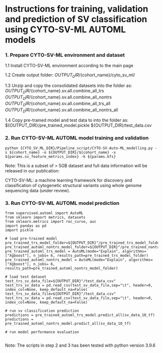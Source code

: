 # Instructions for training, validation and prediction of SV classification using CYTO-SV-ML AUTOML models

### 1. Prepare CYTO-SV-ML environment and dataset
1.1 Install CYTO-SV-ML environment according to the main page

1.2 Create output folder: ${OUTPUT_DIR}/${cohort_name}/cyto_sv_ml/

1.3 Unzip and copy the consolidated datasets into the folder as: 
${OUTPUT_DIR}/${cohort_name}.sv.all.combine_all_trs
${OUTPUT_DIR}/${cohort_name}.sv.all.combine_all_nontrs
${OUTPUT_DIR}/${cohort_name}.sv.all.combine_all_trs_all
${OUTPUT_DIR}/${cohort_name}.sv.all.combine_all_nontrs_all

1.4 Copy pre-trained model and test data to into the folder as:
${OUTPUT_DIR}/pre_trained_model.pickle
${OUTPUT_DIR}/test_data.csv

### 2. Run CYTO-SV-ML AUTOML model training and validation
```
python {CYTO_SV_ML_DIR}/Pipeline_script/CYTO-SV-Auto-ML_modelling.py -s ${cohort_name} -o ${OUTPUT_DIR}/${cohort_name} -x ${params.sv_feature_metrics_index} -k ${params.kfs} 
```
Note: This is a subset of > 5GB dataset and full data information will be released in our publication:

CYTO-SV-ML: a machine learning framework for discovery and classification of cytogenetic structural variants using whole genome sequencing data (under review).

### 3. Run CYTO-SV-ML AUTOML model prediction
 
```
from supervised.automl import AutoML
from sklearn import metrics, datasets
from sklearn.metrics import roc_curve, auc
import pandas as pd
import pickle

# load pre-trained model
pre_trained_trs_model_folder=${OUTPUT_DIR}"/pre_trained_trs_model_folder"
pre_trained_automl_nontrs_model_folder=${OUTPUT_DIR}"/pre_trained_nontrs_model_folder"
pre_trained_automl_trs_model = AutoML(mode="Explain", algorithms=["Xgboost"], n_jobs= 6, results_path=pre_trained_trs_model_folder)
pre_trained_automl_nontrs_model = AutoML(mode="Explain", algorithms=["Xgboost"], n_jobs= 6, results_path=pre_trained_automl_nontrs_model_folder)

# load test dataset
test_trs_sv_data_file=${OUTPUT_DIR}"/test_data.csv"
test_trs_sv_data = pd.read_csv(test_sv_data_file,sep="\t", header=0, index_col=None, keep_default_na=False)
test_trs_sv_data_file=${OUTPUT_DIR}"/test_data.csv"
test_trs_sv_data = pd.read_csv(test_sv_data_file,sep="\t", header=0, index_col=None, keep_default_na=False)

# run sv classification prediction
predictions = pre_trained_automl_trs_model.predict_all(sv_data_10_tf)
predictions = pre_trained_automl_nontrs_model.predict_all(sv_data_10_tf)

# run model performance evaluation


```
Note: The scripts in step 2 and 3 has been tested with python version 3.9.6
